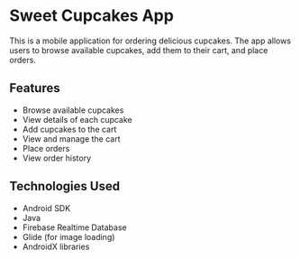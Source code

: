# Sweet Cupcakes App

This is a mobile application for ordering delicious cupcakes. The app allows users to browse available cupcakes, add them to their cart, and place orders.

## Features

- Browse available cupcakes
- View details of each cupcake
- Add cupcakes to the cart
- View and manage the cart
- Place orders
- View order history

## Technologies Used

- Android SDK
- Java
- Firebase Realtime Database
- Glide (for image loading)
- AndroidX libraries
